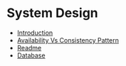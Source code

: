 # System Design 
- [Introduction](Introduction.md)
- [Availability Vs Consistency Pattern](availability-vs-consistency-pattern.md)
- [Readme](readme.md)
- [Database](database.md)